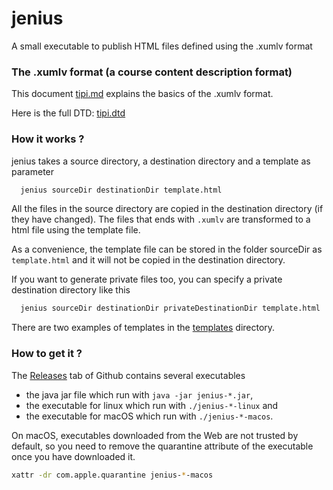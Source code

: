 # jenius
A small executable to publish HTML files defined using the .xumlv format

### The .xumlv format (a course content description format)

This document [tipi.md](tipi.md) explains the basics of the .xumlv format.

Here is the full DTD: [tipi.dtd](tipi.dtd)

### How it works ?

jenius takes a source directory, a destination directory and a template as parameter
```bash
  jenius sourceDir destinationDir template.html
```

All the files in the source directory are copied in the destination directory (if they have changed).
The files that ends with `.xumlv` are transformed to a html file using the template file.

As a convenience, the template file can be stored in the folder sourceDir as `template.html` and it will not be copied
in the destination directory.

If you want to generate private files too, you can specify a private destination directory like this
```bash
  jenius sourceDir destinationDir privateDestinationDir template.html
```

There are two examples of templates in the [templates](src/test/resources/com/github/jenius/talc/templates) directory.


### How to get it ?

The [Releases](https://github.com/forax/jenius/releases) tab of Github contains several executables
- the java jar file which run with `java -jar jenius-*.jar`,
- the executable for linux which run with `./jenius-*-linux` and
- the executable for macOS which run with `./jenius-*-macos`.

On macOS, executables downloaded from the Web are not trusted by default,
so you need to remove the quarantine attribute of the executable once you have downloaded it.
```bash
xattr -dr com.apple.quarantine jenius-*-macos
```

